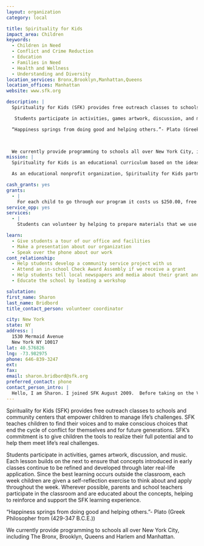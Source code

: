 ```yaml
---
layout: organization
category: local

title: Spirituality for Kids
impact_area: Children
keywords: 
  - Children in Need
  - Conflict and Crime Reduction
  - Education
  - Families in Need
  - Health and Wellness
  - Understanding and Diversity
location_services: Bronx,Brooklyn,Manhattan,Queens
location_offices: Manhattan
website: www.sfk.org

description: |
  Spirituality for Kids (SFK) provides free outreach classes to schools and community centers that empower children to manage life’s challenges.  SFK teaches children to find their voices and to make conscious choices that end the cycle of conflict for themselves and for future generations.  SFK’s commitment is to give children the tools to realize their full potential and to help them meet life’s real challenges.

   Students participate in activities, games artwork, discussion, and music.  Each lesson builds on the next to ensure that concepts introduced in early classes continue to be refined and developed through later real-life application.  Since the best learning occurs outside the classroom, each week children are given a self-reflection exercise to think about and apply throughout the week.  Wherever possible, parents and school teachers participate in the classroom and are educated about the concepts, helping to reinforce and support the SFK learning experience. 

  “Happiness springs from doing good and helping others.”- Plato (Greek Philosopher from (429-347 B.C.E.))

  

  We currently provide programming to schools all over New York City, including The Bronx, Brooklyn, Queens and Harlem and Manhattan.
mission: |
  Spirituality for Kids is an educational curriculum based on the ideas of sharing, cause and effec­t and the universal human truths. Regardless of personal faith, we teach the human spirit to find its individual voice and empower it to make conscious choices throughout life, beginning in childhood.

  As an educational nonprofit organization, Spirituality for Kids partners with educators, schools and organizations to teach tools to assist children in making choices to change their course and benefit future ge­nerations.

cash_grants: yes
grants: 
  - |
    For each child to go through our program it costs us $250.00, free of charge for each student.
service_opp: yes
services: 
  - |
    Students can volunteer by helping to prepare materials that we use in our classrooms.

learn: 
  - Give students a tour of our office and facilities
  - Make a presentation about our organization
  - Speak over the phone about our work
cont_relationship: 
  - Help students develop a community service project with us
  - Attend an in-school Check Award Assembly if we receive a grant
  - Help students tell local newspapers and media about their grant and/or project with us
  - Educate the school by leading a workshop

salutation: 
first_name: Sharon
last_name: Bridbord
title_contact_person: volunteer coordinator

city: New York
state: NY
address: |
  1530 Mermaid Avenue    
  New York NY 10017
lat: 40.576826
lng: -73.982975
phone: 646-839-3247
ext: 
fax: 
email: sharon.bridbord@sfk.org
preferred_contact: phone
contact_person_intro: |
  Hello, I am Sharon. I joined SFK August 2009.  Before taking on the Volunteer Coordinator position, I had volunteered with the program and found it so incredibly rewarding on many levels.  All that is taught through SFK curriculum are tools that I use as an adult and teachings.  My experience with SFK has been one of the most rewarding things in my life.  I am very excited for this opportunity to work with the students participating in Penny Harvest.
---
```

Spirituality for Kids (SFK) provides free outreach classes to schools and community centers that empower children to manage life’s challenges.  SFK teaches children to find their voices and to make conscious choices that end the cycle of conflict for themselves and for future generations.  SFK’s commitment is to give children the tools to realize their full potential and to help them meet life’s real challenges.

 Students participate in activities, games artwork, discussion, and music.  Each lesson builds on the next to ensure that concepts introduced in early classes continue to be refined and developed through later real-life application.  Since the best learning occurs outside the classroom, each week children are given a self-reflection exercise to think about and apply throughout the week.  Wherever possible, parents and school teachers participate in the classroom and are educated about the concepts, helping to reinforce and support the SFK learning experience. 

“Happiness springs from doing good and helping others.”- Plato (Greek Philosopher from (429-347 B.C.E.))



We currently provide programming to schools all over New York City, including The Bronx, Brooklyn, Queens and Harlem and Manhattan.